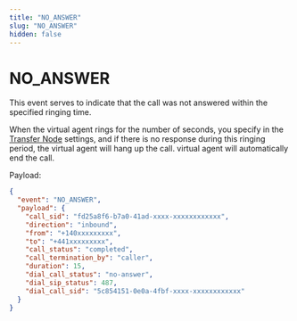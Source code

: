 ```yaml
---
title: "NO_ANSWER"
slug: "NO_ANSWER"
hidden: false
---
```


# NO_ANSWER

This event serves to indicate that the call was not answered within the specified ringing time.

When the virtual agent rings for the number of seconds, you specify in the [Transfer Node](../../../ai/flow-nodes/vg/transfer.md) settings, and if there is no response during this ringing period, the virtual agent will hang up the call. virtual agent will automatically end the call.

Payload:

```json
{
  "event": "NO_ANSWER",
  "payload": {
    "call_sid": "fd25a8f6-b7a0-41ad-xxxx-xxxxxxxxxxxx",
    "direction": "inbound",
    "from": "+140xxxxxxxxx",
    "to": "+441xxxxxxxxx",
    "call_status": "completed",
    "call_termination_by": "caller",
    "duration": 15,
    "dial_call_status": "no-answer",
    "dial_sip_status": 487,
    "dial_call_sid": "5c854151-0e0a-4fbf-xxxx-xxxxxxxxxxxx"
  }
}
```